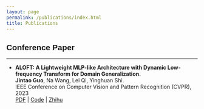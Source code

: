 ```yaml
---
layout: page
permalink: /publications/index.html
title: Publications
---
```


<!-- # Publications -->

## <font face="Arial"><b>Conference Paper </b></font>
- - -

<!-- <img align="right" src="../ALOFT.jpg" width = "40%"/> -->

+ **ALOFT: A Lightweight MLP-like Architecture with Dynamic Low-frequency Transform for Domain Generalization.**  \
**Jintao Guo**, Na Wang, Lei Qi, Yinghuan Shi. \
IEEE Conference on Computer Vision and Pattern Recognition (CVPR), 2023 \
[PDF](https://arxiv.org/abs/2303.11674) | [Code](https://github.com/lingeringlight/ALOFT/) | [Zhihu](https://zhuanlan.zhihu.com/p/624598279)


